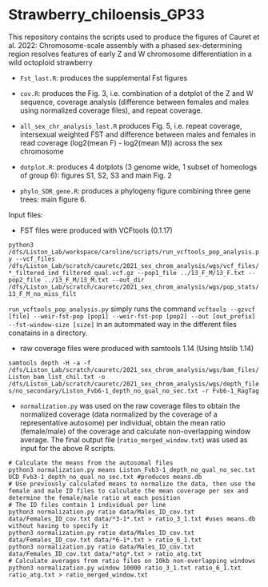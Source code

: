# Strawberry_chiloensis_GP33

This repository contains the scripts used to produce the figures of Cauret et al. 2022: Chromosome-scale assembly with a phased sex-determining region resolves features of early Z and W chromosome differentiation in a wild octoploid strawberry

- `Fst_last.R`: produces the supplemental Fst figures

- `cov.R`: produces the Fig. 3, i.e. combination of a dotplot of the Z and W sequence, coverage analysis (difference between females and males using normalized coverage files), and repeat coverage.

- `all_sex_chr_analysis_last.R` produces Fig. 5, i.e. repeat coverage, intersexual weighted FST and difference between males and females in read coverage (log2(mean F) - log2(mean M)) across the sex chromosome

- `dotplot.R`: produces 4 dotplots (3 genome wide, 1 subset of homeologs of group 6): figures S1, S2, S3 and main Fig. 2 

- `phylo_SDR_gene.R`: produces a phylogeny figure combining three gene trees: main figure 6. 

Input files:

- FST files were produced with VCFtools (0.1.17) 

```python3 /dfs/Liston_Lab/workspace/caroline/scripts/run_vcftools_pop_analysis.py --vcf_files /dfs/Liston_Lab/scratch/cauretc/2021_sex_chrom_analysis/wgs/vcf_files/*_filtered_ind_filtered_qual.vcf.gz --pop1_file ../13_F_M/13_F.txt --pop2_file ../13_F_M/13_M.txt --out_dir /dfs/Liston_Lab/scratch/cauretc/2021_sex_chrom_analysis/wgs/pop_stats/13_F_M_no_miss_filt```

`run_vcftools_pop_analysis.py` simply runs the command `vcftools --gzvcf [file] --weir-fst-pop [pop1] --weir-fst-pop [pop2] --out [out_prefix] --fst-window-size [size]` in an autommated way in the different files conatains in a directory. 

- raw coverage files were produced with samtools 1.14 (Using htslib 1.14)

```samtools depth -H -a -f /dfs/Liston_Lab/scratch/cauretc/2021_sex_chrom_analysis/wgs/bam_files/Liston_bam_list_chil.txt -o /dfs/Liston_Lab/scratch/cauretc/2021_sex_chrom_analysis/wgs/depth_files/no_secondary/Liston_Fvb6-1_depth_no_qual_no_sec.txt -r Fvb6-1_RagTag```

- `normalization.py` was used on the raw coverage files to obtain the normalized coverage (data normalized by the coverage of a representative autosome) per individual, obtain the mean ratio (female/male) of the coverage and calculate non-overlapping window average. The final output file (`ratio_merged_window.txt`) was used as input for the above R scripts.
```
# Calculate the means from the autosomal files
python3 normalization.py means Liston_Fvb3-1_depth_no_qual_no_sec.txt UCD_Fvb3-1_depth_no_qual_no_sec.txt #produces means.db
# Use previously calculated means to normalize the data, then use the female and male ID files to calculate the mean coverage per sex and determine the female/male ratio at each position
# The ID files contain 1 individual per line
python3 normalization.py ratio data/Males_ID_cov.txt data/Females_ID_cov.txt data/*3-1*.txt > ratio_3_1.txt #uses means.db without having to specify it
python3 normalization.py ratio data/Males_ID_cov.txt data/Females_ID_cov.txt data/*6-1*.txt > ratio_6_1.txt
python3 normalization.py ratio data/Males_ID_cov.txt data/Females_ID_cov.txt data/*atg*.txt > ratio_atg.txt
# Calculate averages from ratio files on 10kb non-overlapping windows
python3 normalization.py window 10000 ratio_3_1.txt ratio_6_1.txt ratio_atg.txt > ratio_merged_window.txt
```